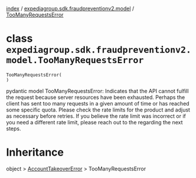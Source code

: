 [index](index.md) / [expediagroup.sdk.fraudpreventionv2.model](expediagroup.sdk.fraudpreventionv2.model.md) / [TooManyRequestsError](TooManyRequestsError.md)
# class `expediagroup.sdk.fraudpreventionv2.model.TooManyRequestsError`
```
TooManyRequestsError(
)
```

pydantic model TooManyRequestsError: Indicates that the API cannot fulfill the request because server resources have been exhausted. Perhaps the client has sent too many requests in a given amount of time or has reached some specific quota. Please check the rate limits for the product and adjust as necessary before retries. If you believe the rate limit was incorrect or if you need a different rate limit, please reach out to the <support team> regarding the next steps.










# Inheritance
object > [AccountTakeoverError](AccountTakeoverError.md) > TooManyRequestsError